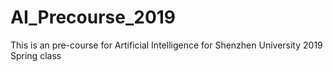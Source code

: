 # AI_Precourse_2019
This is an pre-course for Artificial Intelligence for Shenzhen University 2019 Spring class

